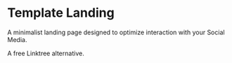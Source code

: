 # Template Landing

A minimalist landing page designed to optimize interaction with your Social Media.

A free Linktree alternative.
